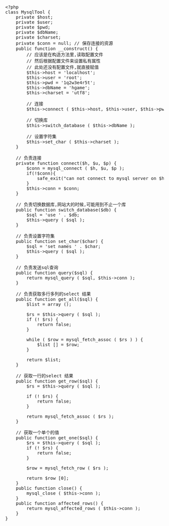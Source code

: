 <pre class="prettyprint lang-php linenums">&lt;?php
class MysqlTool {
	private $host;
	private $user;
	private $pwd;
	private $dbName;
	private $charset;
	private $conn = null; // 保存连接的资源
	public function __construct() {
		// 应该是在构造方法里,读取配置文件
		// 然后根据配置文件来设置私有属性
		// 此处还没有配置文件,就直接赋值
		$this-&gt;host = 'localhost';
		$this-&gt;user = 'root';
		$this-&gt;pwd = '1q2w3e4r5t';
		$this-&gt;dbName = 'hgame';
		$this-&gt;charset = 'utf8';
		
		// 连接
		$this-&gt;connect ( $this-&gt;host, $this-&gt;user, $this-&gt;pwd );
		
		// 切换库
		$this-&gt;switch_database ( $this-&gt;dbName );
		
		// 设置字符集
		$this-&gt;set_char ( $this-&gt;charset );
	}
	
	// 负责连接
	private function connect($h, $u, $p) {
		$conn = mysql_connect ( $h, $u, $p );
		if(!$conn){
			safe_exit("can not connect to mysql server on $h.");
		}
		$this-&gt;conn = $conn;
	}
	
	// 负责切换数据库,网站大的时候,可能用到不止一个库
	public function switch_database($db) {
		$sql = 'use ' . $db;
		$this-&gt;query ( $sql );
	}
	
	// 负责设置字符集
	public function set_char($char) {
		$sql = 'set names ' . $char;
		$this-&gt;query ( $sql );
	}
	
	// 负责发送sql查询
	public function query($sql) {
		return mysql_query ( $sql, $this-&gt;conn );
	}
	
	// 负责获取多行多列的select 结果
	public function get_all($sql) {
		$list = array ();
		
		$rs = $this-&gt;query ( $sql );
		if (! $rs) {
			return false;
		}
		
		while ( $row = mysql_fetch_assoc ( $rs ) ) {
			$list [] = $row;
		}
		
		return $list;
	}
	
	// 获取一行的select 结果
	public function get_row($sql) {
		$rs = $this-&gt;query ( $sql );
		
		if (! $rs) {
			return false;
		}
		
		return mysql_fetch_assoc ( $rs );
	}
	
	// 获取一个单个的值
	public function get_one($sql) {
		$rs = $this-&gt;query ( $sql );
		if (! $rs) {
			return false;
		}
		
		$row = mysql_fetch_row ( $rs );
		
		return $row [0];
	}
	public function close() {
		mysql_close ( $this-&gt;conn );
	}
	public function affected_rows() {
		return mysql_affected_rows ( $this-&gt;conn );
	}
}
</pre>